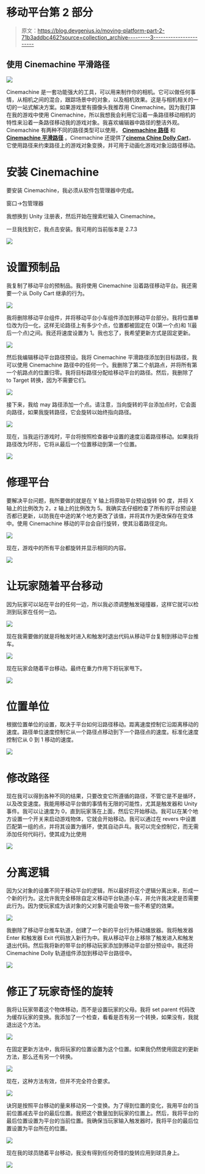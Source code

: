 # 移动平台第 2 部分

> 原文：<https://blog.devgenius.io/moving-platform-part-2-71b3addbc462?source=collection_archive---------3----------------------->

## 使用 Cinemachine 平滑路径

![](img/1c2e5ebacaec09b2d256e73de57758c1.png)

Cinemachine 是一套功能强大的工具，可以用来制作你的相机。它可以做任何事情，从相机之间的混合，跟踪场景中的对象，以及相机效果。这是与相机相关的一切的一站式解决方案。如果游戏里有摄像头我推荐用 Cinemachine。因为我打算在我的游戏中使用 Cinemachine，所以我想我会利用它沿着一条路径移动相机的特性来沿着一条路径移动我的游戏对象。我喜欢编辑器中路径的整洁外观。Cinemachine 有两种不同的路径类型可以使用， [**Cinemachine 路径**](https://docs.unity3d.com/Packages/com.unity.cinemachine@2.7/manual/CinemachinePath.html) 和 [**Cinemachine 平滑路径**](https://docs.unity3d.com/Packages/com.unity.cinemachine@2.7/manual/CinemachineSmoothPath.html) 。Cinemachine 还提供了[**cinema Chine Dolly Cart**](https://docs.unity3d.com/Packages/com.unity.cinemachine@2.7/manual/CinemachineDollyCart.html)，它使用路径来约束路径上的游戏对象变换，并可用于动画化游戏对象沿路径移动。

# 安装 Cinemachine

要安装 Cinemachine，我必须从软件包管理器中完成。

窗口->包管理器

我想换到 Unity 注册表，然后开始在搜索栏输入 Cinemachine。

一旦我找到它，我点击安装。我可用的当前版本是 2.7.3

![](img/f13c8a4ab7d37e3706def5c77f464f31.png)

# 设置预制品

我复制了移动平台的预制品。我将使用 Cinemachine 沿着路径移动平台。我还需要一个从 Dolly Cart 继承的行为。

![](img/6bba3251b9c513b9a1c901c614fee3b5.png)

我将删除移动平台组件，并将移动平台小车组件添加到移动平台部分。我将位置单位改为归一化，这样无论路径上有多少个点，位置都被固定在 0(第一个点)和 1(最后一个点)之间。我还将速度设置为 1。我也忘了，我希望更新方式是固定更新。

![](img/a47c5d130ee66a66f4b951dad4999bcc.png)

然后我编辑移动平台路径预设。我将 Cinemachine 平滑路径添加到目标路径，我可以使用 Cinemachine 路径中的任何一个。我删除了第二个航路点，并将所有第一个航路点的位置归零。我将目标路径分配给移动平台的路径。然后，我删除了 to Target 转换，因为不需要它们。

![](img/4139ca9f198d99f804b6c19576542aef.png)

接下来，我给 may 路径添加一个点。请注意，当向旋转的平台添加点时，它会面向路径，如果我旋转路径，它会旋转以始终指向路径。

![](img/47402af1825a4f1ffb58d09adbd9d7ee.png)

现在，当我运行游戏时，平台将按照检查器中设置的速度沿着路径移动。如果我将路径改为环形，它将从最后一个位置移动到第一个位置。

![](img/6c26453a8262265be2c0e7b92645d17e.png)

# 修理平台

要解决平台问题，我所要做的就是在 Y 轴上将原始平台预设旋转 90 度，并将 X 轴上的比例改为 2，z 轴上的比例改为 5。我确实去仔细检查了所有的平台预设是否都已更新，以防我在中途的某个地方更改了该值，并将其作为更改保存在变体中。使用 Cinemachine 移动的平台会自行旋转，使其沿着路径定向。

![](img/7dc5e7e598ca81d090d4185df6250229.png)

现在，游戏中的所有平台都旋转并显示相同的内容。

![](img/054d896fd0ed3293514d8ace8ac298d8.png)

# 让玩家随着平台移动

因为玩家可以站在平台的任何一边，所以我必须调整触发碰撞器，这样它就可以检测到玩家在任何一边。

![](img/ca600c0c93aee9c4a2ed3601e48cf363.png)

现在我需要做的就是将触发时进入和触发时退出代码从移动平台复制到移动平台推车。

![](img/26a103e91eef3f30e81de07e43159728.png)

现在玩家会随着平台移动。最终在重力作用下将玩家甩下。

![](img/35d887a080a8772d1b72a7e4d9d75b0b.png)

# 位置单位

根据位置单位的设置，取决于平台如何沿路径移动。距离速度控制它沿距离移动的速度。路径单位速度控制它从一个路径点移动到下一个路径点的速度。标准化速度控制它从 0 到 1 移动的速度。

![](img/dcec427975a93b24aa0903f2a2a76952.png)

# 修改路径

现在我可以得到各种不同的结果，只要改变它所遵循的路径，不管它是不是循环，以及改变速度。我能用移动平台做的事情有无限的可能性，尤其是触发器和 Unity 事件。我可以让速度为 0，直到玩家落在上面，然后它开始移动。我可以在某个地方设置一个开关来启动游戏物体，它就会开始移动。我可以通过在 revers 中设置匹配第一组的点，并将其设置为循环，使其自动乒乓。我可以完全控制它，而无需添加任何代码行。使其成为比使用

![](img/6c94ec1b34c891a08b501537c7dae9a9.png)

# 分离逻辑

因为父对象的设置不同于移动平台的逻辑，所以最好将这个逻辑分离出来，形成一个新的行为。这允许我完全移除自定义移动平台轨道小车，并允许我决定是否需要此行为。因为使玩家成为该对象的父对象可能会导致一些不希望的效果。

![](img/4d6dc760d2d28c11cbacbb560781aeae.png)

我删除了移动平台推车轨道，创建了一个新的平台行为移动播放器。我将触发器 Enter 和触发器 Exit 代码放入新行为中。我从移动平台上移除了触发进入和触发退出代码。然后我将新的带平台的移动玩家添加到移动平台部分预设中。我还将 Cinemachine Dolly 轨道组件添加到移动平台路径中。

![](img/4f71f462d42f196226598bab99d338a7.png)

# 修正了玩家奇怪的旋转

我将让玩家带着这个物体移动，而不是设置玩家的父母。我将 set parent 代码改为缓存玩家的变换。我添加了一个检查，看看是否有另一个转换，如果没有，我就退出这个方法。

![](img/fbeb9910b1c91e10b0f33d7de734c9df.png)

在固定更新方法中，我将玩家的位置设置为这个位置。如果我仍然使用固定的更新方法，那么还有另一个转换。

![](img/8a58efe78ce71bb037bc3f87acf1631b.png)

现在，这种方法有效，但并不完全符合要求。

![](img/d19c80b8d80fd501ceee93da03c2c935.png)

诀窍是按照平台移动的量来移动另一个变换。为了得到位置的变化，我用平台的当前位置减去平台的最后位置。我把这个数量加到玩家的位置上。然后，我将平台的最后位置设置为平台的当前位置。我确保当玩家输入触发器时，我将平台的最后位置设置为平台所在的位置。

![](img/446fa46b21f5d9a2468a52e3ebba95fa.png)

现在我的球员随着平台移动，我没有得到任何奇怪的旋转应用到球员身上。

![](img/1c2e5ebacaec09b2d256e73de57758c1.png)